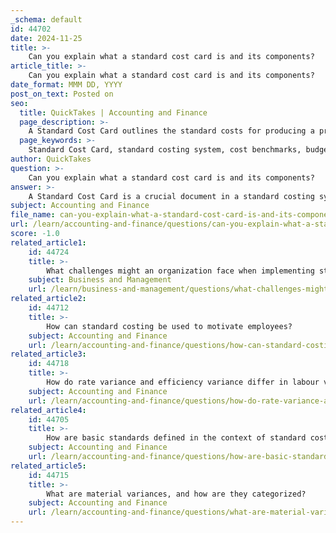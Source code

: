 ```yaml
---
_schema: default
id: 44702
date: 2024-11-25
title: >-
    Can you explain what a standard cost card is and its components?
article_title: >-
    Can you explain what a standard cost card is and its components?
date_format: MMM DD, YYYY
post_on_text: Posted on
seo:
  title: QuickTakes | Accounting and Finance
  page_description: >-
    A Standard Cost Card outlines the standard costs for producing a product, detailing components like Direct Materials, Direct Labor, Overhead Costs, and providing a basis for budgeting and variance analysis.
  page_keywords: >-
    Standard Cost Card, standard costing system, cost benchmarks, budgeting, variance analysis, Direct Materials, Direct Labor, Overhead Costs, Total Standard Cost, cost management, production costs
author: QuickTakes
question: >-
    Can you explain what a standard cost card is and its components?
answer: >-
    A Standard Cost Card is a crucial document in a standard costing system that provides a detailed breakdown of the standard costs associated with producing a specific product or completing a particular job. It serves multiple purposes, including setting cost benchmarks, facilitating budgeting, and analyzing variances between expected and actual costs.\n\n### Components of a Standard Cost Card\n\n1. **Description of the Product or Job**: This section clarifies what the card pertains to, whether it is a specific product, component, or job.\n\n2. **Direct Materials**: This component includes the standard quantities of materials required for the product, along with their standard prices. For example, if a product requires 3.7 units of a material at $7.25 per unit, this would be recorded on the card.\n\n3. **Direct Labor**: This section outlines the standard labor times needed to produce the product and the standard rates of pay. For instance, if a product requires 1.2 hours of labor at a rate of $5.50 per hour, this information would be included.\n\n4. **Overhead Costs**: The card also details the fixed and variable overhead rates per unit of product. This includes both the standard overhead costs allocated to the product and the method of allocation.\n\n5. **Total Standard Cost**: Finally, the card calculates the total standard cost of producing one unit of the product by summing the costs of direct materials, direct labor, and overhead.\n\n### Example of a Standard Cost Card\n\nFor illustration, a standard cost card might look like this:\n\n- **Direct Materials**: 3.7 units at $7.25 each = $26.83\n- **Direct Labor**: 1.2 hours at $5.50 per hour = $6.60\n- **Overhead**: 1.0 unit at $14.00 = $14.00\n- **Total Standard Cost**: $47.43\n\nThis structured approach allows organizations to maintain control over their production costs and provides a basis for variance analysis, helping to identify discrepancies between expected and actual costs.
subject: Accounting and Finance
file_name: can-you-explain-what-a-standard-cost-card-is-and-its-components.md
url: /learn/accounting-and-finance/questions/can-you-explain-what-a-standard-cost-card-is-and-its-components
score: -1.0
related_article1:
    id: 44724
    title: >-
        What challenges might an organization face when implementing standard costing?
    subject: Business and Management
    url: /learn/business-and-management/questions/what-challenges-might-an-organization-face-when-implementing-standard-costing
related_article2:
    id: 44712
    title: >-
        How can standard costing be used to motivate employees?
    subject: Accounting and Finance
    url: /learn/accounting-and-finance/questions/how-can-standard-costing-be-used-to-motivate-employees
related_article3:
    id: 44718
    title: >-
        How do rate variance and efficiency variance differ in labour variances?
    subject: Accounting and Finance
    url: /learn/accounting-and-finance/questions/how-do-rate-variance-and-efficiency-variance-differ-in-labour-variances
related_article4:
    id: 44705
    title: >-
        How are basic standards defined in the context of standard costing?
    subject: Accounting and Finance
    url: /learn/accounting-and-finance/questions/how-are-basic-standards-defined-in-the-context-of-standard-costing
related_article5:
    id: 44715
    title: >-
        What are material variances, and how are they categorized?
    subject: Accounting and Finance
    url: /learn/accounting-and-finance/questions/what-are-material-variances-and-how-are-they-categorized
---
```


&nbsp;